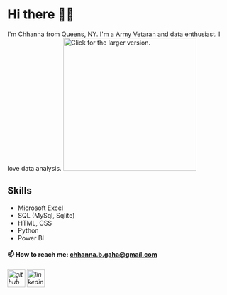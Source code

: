 # Hi there 👋🏻
I'm Chhanna from Queens, NY. I'm a Army Vetaran and data enthusiast. I love data analysis.
<a href="https://drive.google.com/uc?export=view&id=1-Ttm3b99uKhzfy5OxUeidad0X62VoWQT"><img src="https://drive.google.com/uc?export=view&id=1-Ttm3b99uKhzfy5OxUeidad0X62VoWQT" style="width: 300px; max-width: 75%; height: auto" title="Click for the larger version." /></a>
## Skills
* Microsoft Excel
* SQL (MySql, Sqlite)
* HTML, CSS
* Python
* Power BI


#### 📫 How to reach me: chhanna.b.gaha@gmail.com 


###### [<img src='https://cdn.jsdelivr.net/npm/simple-icons@3.0.1/icons/github.svg' alt='github' height='40'>](https://github.com/cgaha)  [<img src='https://cdn.jsdelivr.net/npm/simple-icons@3.0.1/icons/linkedin.svg' alt='linkedin' height='40'>](https://www.linkedin.com/in/https://www.linkedin.com/in/chhannagaha//)  










